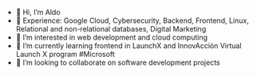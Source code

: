 - 👋 Hi, I’m Aldo
- 💪 Experience: Google Cloud, Cybersecurity, Backend, Frontend, Linux, Relational and non-relational databases, Digital Marketing
- 👀 I’m interested in web development and cloud computing
- 🌱 I’m currently learning frontend in LaunchX and InnovAcción Virtual Launch X program #Microsoft
- 💞️ I’m looking to collaborate on software development projects
